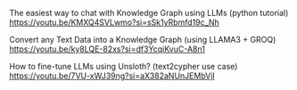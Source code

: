 The easiest way to chat with Knowledge Graph using LLMs (python tutorial)
https://youtu.be/KMXQ4SVLwmo?si=sSk1yRbmfd19c_Nh

Convert any Text Data into a Knowledge Graph (using LLAMA3 + GROQ)
https://youtu.be/ky8LQE-82xs?si=df3YcqiKvuC-A8n1

How to fine-tune LLMs using Unsloth? (text2cypher use case)
https://youtu.be/7VU-xWJ39ng?si=aX382aNUnJEMbVjI
